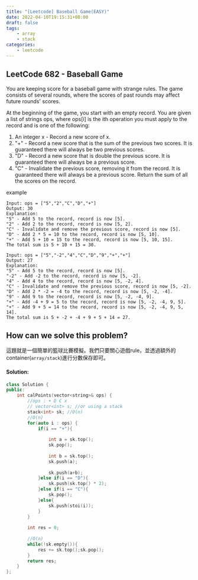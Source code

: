 ```yaml
---
title: "[Leetcode] Baseball Game(EASY)"
date: 2022-04-10T19:15:31+08:00
draft: false
tags:
    - array
    - stack
categories:
    - leetcode
---
```


## LeetCode 682 - Baseball Game

You are keeping score for a baseball game with strange rules. The game consists of several rounds, where the scores of past rounds may affect future rounds' scores.

At the beginning of the game, you start with an empty record. You are given a list of strings ops, where ops[i] is the ith operation you must apply to the record and is one of the following:
1. An integer x - Record a new score of x.
2. "+" - Record a new score that is the sum of the previous two scores. It is guaranteed there will always be two previous scores.
3. "D" - Record a new score that is double the previous score. It is guaranteed there will always be a previous score.
4. "C" - Invalidate the previous score, removing it from the record. It is guaranteed there will always be a previous score.
Return the sum of all the scores on the record.

example
```
Input: ops = ["5","2","C","D","+"]
Output: 30
Explanation:
"5" - Add 5 to the record, record is now [5].
"2" - Add 2 to the record, record is now [5, 2].
"C" - Invalidate and remove the previous score, record is now [5].
"D" - Add 2 * 5 = 10 to the record, record is now [5, 10].
"+" - Add 5 + 10 = 15 to the record, record is now [5, 10, 15].
The total sum is 5 + 10 + 15 = 30.
```
```
Input: ops = ["5","-2","4","C","D","9","+","+"]
Output: 27
Explanation:
"5" - Add 5 to the record, record is now [5].
"-2" - Add -2 to the record, record is now [5, -2].
"4" - Add 4 to the record, record is now [5, -2, 4].
"C" - Invalidate and remove the previous score, record is now [5, -2].
"D" - Add 2 * -2 = -4 to the record, record is now [5, -2, -4].
"9" - Add 9 to the record, record is now [5, -2, -4, 9].
"+" - Add -4 + 9 = 5 to the record, record is now [5, -2, -4, 9, 5].
"+" - Add 9 + 5 = 14 to the record, record is now [5, -2, -4, 9, 5, 14].
The total sum is 5 + -2 + -4 + 9 + 5 + 14 = 27.
```

## How can we solve this problem?
這題就是一個簡單的籃球比賽模擬。我們只要關心遊戲rule，並透過額外的container(`array/stack`)進行分數保存即可。
<!-- This question is simply simulating a baseball game. We just need to care about games rules and store the score separately into any container like `array` or `stack`. -->

<!-- ## The solving steps:
1. iterate整個array並以遊戲rule作為計算條件
2. 保存對應分數到`stack`/`array`
3. 返回整個`array`/`stack`的總和 -->
<!-- 1. iterate the array and determine the score by applying the game rules.
2. store the score into a `stack` or `array`
3. return sum up numbers storted in the container. -->
#### Solution:
```c++
class Solution {
public:
    int calPoints(vector<string>& ops) {
        //ops : + D C x
        // vector<int> s; //or using a stack 
        stack<int> sk; //O(n)
        //O(n)
        for(auto i : ops) {
            if(i == "+"){
                
                int a = sk.top();
                sk.pop();
                
                int b = sk.top();
                sk.push(a);
                
                sk.push(a+b);
            }else if(i == "D"){
                sk.push(sk.top() * 2);
            }else if(i == "C"){
                sk.pop();
            }else{
                sk.push(stoi(i));
            }
        }
        
        int res = 0;
        
        //O(n)
        while(!sk.empty()){
            res += sk.top();sk.pop();
        } 
        return res;
    }
};
```


